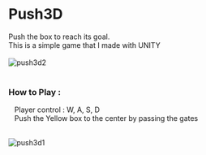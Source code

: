 # Push3D


Push the box to reach its goal.<br/>
This is a simple game that I made with UNITY
<br/><br/>
![push3d2](https://user-images.githubusercontent.com/37819857/38178651-81daa7f4-3641-11e8-915c-74696e3a4ebb.PNG)
<br/><br/>


### How to Play :

&nbsp;&nbsp; Player control : W, A, S, D <br/>
&nbsp;&nbsp; Push the Yellow box to the center by passing the gates
 <br/>
 <br/>

![push3d1](https://user-images.githubusercontent.com/37819857/38178607-af6d28f0-3640-11e8-80a1-e1c53168f5cc.PNG)






